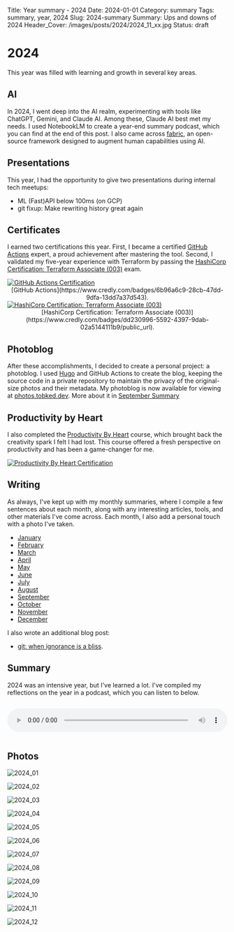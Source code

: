 Title: Year summary - 2024
Date: 2024-01-01
Category: summary
Tags: summary, year, 2024
Slug: 2024-summary
Summary: Ups and downs of 2024
Header_Cover: /images/posts/2024/2024_11_xx.jpg
Status: draft

# 2024

This year was filled with learning and growth in several key areas.

## AI

In 2024, I went deep into the AI realm, experimenting with tools like ChatGPT, Gemini, and Claude AI. Among these, Claude AI best met my needs.
I used NotebookLM to create a year-end summary podcast, which you can find at the end of this post.
I also came across [fabric](https://github.com/danielmiessler/fabric), an open-source framework designed to augment human capabilities using AI.

## Presentations

This year, I had the opportunity to give two presentations during internal tech meetups:

- ML (Fast)API below 100ms (on GCP)
- git fixup: Make rewriting history great again

## Certificates

I earned two certifications this year.
First, I became a certified [GitHub Actions](https://www.credly.com/badges/6b96a6c9-28cb-47dd-9dfa-13dd7a37d543) expert, a proud achievement after mastering the tool.
Second, I validated my five-year experience with Terraform by passing the [HashiCorp Certification: Terraform Associate (003)](https://www.credly.com/badges/dd230996-5592-4397-9dab-02a5144111b9/public_url) exam.

<a target="\_blank" rel="noopener noreferrer" href="https://www.credly.com/badges/6b96a6c9-28cb-47dd-9dfa-13dd7a37d543">
    <img src="{static}/images/posts/2024/2024_09_github_actions.png" alt="GitHub Actions Certification" style="display: block; margin-left: auto; margin-right: auto;">
</a>
<div style="text-align: center">[GitHub Actions](https://www.credly.com/badges/6b96a6c9-28cb-47dd-9dfa-13dd7a37d543).</div>

<a target="\_blank" rel="noopener noreferrer" href="https://www.credly.com/badges/dd230996-5592-4397-9dab-02a5144111b9/public_url">
    <img src="{static}/images/posts/2024/2024_11_terraform_associate.png" alt="HashiCorp Certification: Terraform Associate (003)" style="display: block; margin-left: auto; margin-right: auto;">
</a>
<div style="text-align: center">[HashiCorp Certification: Terraform Associate (003)](https://www.credly.com/badges/dd230996-5592-4397-9dab-02a5144111b9/public_url).</div>

## Photoblog

After these accomplishments, I decided to create a personal project: a photoblog.
I used [Hugo](https://gohugo.io/) and GitHub Actions to create the blog, keeping the source code in a private repository to maintain the privacy of the original-size photos and their metadata.
My photoblog is now available for viewing at [photos.tobked.dev](https://photos.tobked.dev).
More about it in [September Summary]({filename}/posts/2024_09_30_september_links.md)

## Productivity by Heart

I also completed the [Productivity By Heart](https://www.productivitybyheart.com/) course, which brought back the creativity spark I felt I had lost.
This course offered a fresh perspective on productivity and has been a game-changer for me.

<a target="\_blank" rel="noopener noreferrer" href="https://credsverse.com/credentials/f51a1f4f-dea2-41a0-a661-fd1c110488fe">
    <img src="{static}/images/posts/2024/2024_10_productivity_by_heart.png" alt="Productivity By Heart Certification" style="display: block; margin-left: auto; margin-right: auto;">
</a>

## Writing

As always, I've kept up with my monthly summaries, where I compile a few sentences about each month, along with any interesting articles, tools, and other materials I've come across.
Each month, I also add a personal touch with a photo I've taken.

- [January]({filename}/posts/2024_01_30_january_links.md)
- [February]({filename}/posts/2024_02_28_february_links.md)
- [March]({filename}/posts/2024_03_31_march_links.md)
- [April]({filename}/posts/2024_04_30_april_links.md)
- [May]({filename}/posts/2024_05_31_may_links.md)
- [June]({filename}/posts/2024_06_30_june_links.md)
- [July]({filename}/posts/2024_07_31_july_links.md)
- [August]({filename}/posts/2024_08_31_august_links.md)
- [September]({filename}/posts/2024_09_30_september_links.md)
- [October]({filename}/posts/2024_10_31_october_links.md)
- [November]({filename}/posts/2024_11_30_november_links.md)
- [December]({filename}/posts/2024_12_31_december_links.md)

I also wrote an additional blog post:

- [git: when ignorance is a bliss]({filename}/posts/2024_06_04_declutter_git_status.md).

## Summary

2024 was an intensive year, but I've learned a lot. I've compiled my reflections on the year in a podcast, which you can listen to below.

<audio controls style="width: 100%; margin: 1em 0;">
    <source src="{static}/audio/2024_IT_Links_and_Reflections.mp3" type="audio/mpeg">
    Your browser does not support the audio element.
</audio>

## Photos

![2024_01]({static}/images/posts/2024/2024_01_xx.jpg)

![2024_02]({static}/images/posts/2024/2024_02_xx.jpg)

![2024_03]({static}/images/posts/2024/2024_03_xx.jpg)

![2024_04]({static}/images/posts/2024/2024_04_xx.jpg)

![2024_05]({static}/images/posts/2024/2024_05_xx.jpg)

![2024_06]({static}/images/posts/2024/2024_06_xx.jpg)

![2024_07]({static}/images/posts/2024/2024_07_xx.jpg)

![2024_08]({static}/images/posts/2024/2024_08_xx.jpg)

![2024_09]({static}/images/posts/2024/2024_09_xx.jpg)

![2024_10]({static}/images/posts/2024/2024_10_xx.jpg)

![2024_11]({static}/images/posts/2024/2024_11_xx.jpg)

![2024_12]({static}/images/posts/2024/2024_12_xx.jpg)
